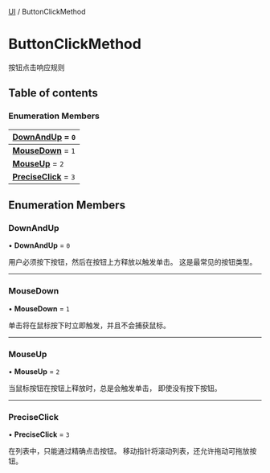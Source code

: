 [UI](../groups/Core.UI.md) / ButtonClickMethod

# ButtonClickMethod <Badge type="tip" text="Enumeration" /> <Score text="ButtonClickMethod" />

<p class="content-big"> 按钮点击响应规则 </p>

## Table of contents

### Enumeration Members <Score text="Enumeration" /> 
| **[DownAndUp](mw.ButtonClickMethod.md#downandup)** = ``0``  |
| :----- |
| **[MouseDown](mw.ButtonClickMethod.md#mousedown)** = ``1`` |
| **[MouseUp](mw.ButtonClickMethod.md#mouseup)** = ``2`` |
| **[PreciseClick](mw.ButtonClickMethod.md#preciseclick)** = ``3`` |

## Enumeration Members

### DownAndUp <Score text="DownAndUp" /> 

• **DownAndUp** = ``0``

用户必须按下按钮，然后在按钮上方释放以触发单击。
这是最常见的按钮类型。

___

### MouseDown <Score text="MouseDown" /> 

• **MouseDown** = ``1``

单击将在鼠标按下时立即触发，并且不会捕获鼠标。

___

### MouseUp <Score text="MouseUp" /> 

• **MouseUp** = ``2``

当鼠标按钮在按钮上释放时，总是会触发单击，
即使没有按下按钮。

___

### PreciseClick <Score text="PreciseClick" /> 

• **PreciseClick** = ``3``

在列表中，只能通过精确点击按钮。
移动指针将滚动列表，还允许拖动可拖放按钮。
